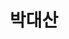 ---
layout: page
title: 박대산
description: M.S
img: /assets/img/박대산.jpg
importance: 4
category: current
---